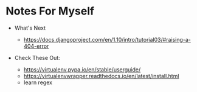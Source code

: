 # Notes For Myself

- What's Next
    - https://docs.djangoproject.com/en/1.10/intro/tutorial03/#raising-a-404-error

- Check These Out:
    - https://virtualenv.pypa.io/en/stable/userguide/
    - https://virtualenvwrapper.readthedocs.io/en/latest/install.html
    - learn regex
    